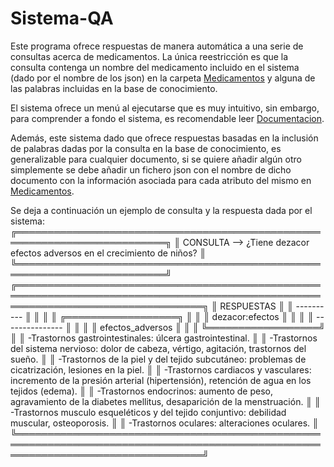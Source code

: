 # Sistema-QA
Este programa ofrece respuestas de manera automática a una serie de consultas acerca de medicamentos. La única reestricción es que la consulta contenga un nombre del medicamento incluido en el sistema (dado por el nombre de los json) en la carpeta [Medicamentos](https://github.com/c-yanguas/Sistema-QA/tree/main/Codigo/Medicamentos) y alguna de las palabras incluidas en la base de conocimiento.

El sistema ofrece un menú al ejecutarse que es muy intuitivo, sin embargo, para comprender a fondo el sistema, es recomendable leer [Documentacion](https://github.com/c-yanguas/Sistema-QA/blob/main/Documentacion.pdf).

Además, este sistema dado que ofrece respuestas basadas en la inclusión de palabras dadas por la consulta en la base de conocimiento, es generalizable para cualquier documento, si se quiere añadir algún otro simplemente se debe añadir un fichero json con el nombre de dicho documento con la información asociada para cada atributo del mismo en [Medicamentos](https://github.com/c-yanguas/Sistema-QA/tree/main/Codigo/Medicamentos).

Se deja a continuación un ejemplo de consulta y la respuesta dada por el sistema:
╔══════════════════════════════════════════════════════════════════════════╗
║ CONSULTA --> ¿Tiene dezacor efectos adversos en el crecimiento de niños? ║
╚══════════════════════════════════════════════════════════════════════════╝
╔══════════════════════════════════════════════════════════════════════════════════════════════════════════════════════════════════╗
║ RESPUESTAS                                                                                                                       ║
║ ----------                                                                                                                       ║
║                                                                                                                                  ║
║ ╔══════════════════╗                                                                                                             ║
║ ║ dezacor:efectos  ║                                                                                                             ║
║ ║ ---------------  ║                                                                                                             ║
║ ║ efectos_adversos ║                                                                                                             ║
║ ╚══════════════════╝                                                                                                             ║
║ -Trastornos gastrointestinales: úlcera gastrointestinal.                                                                         ║
║ -Trastornos del sistema nervioso: dolor de cabeza, vértigo, agitación, trastornos del sueño.                                     ║
║ -Trastornos de la piel y del tejido subcutáneo: problemas de cicatrización, lesiones en la piel.                                 ║
║ -Trastornos cardiacos y vasculares: incremento de la presión arterial (hipertensión), retención de agua en los tejidos (edema).  ║
║ -Trastornos endocrinos: aumento de peso, agravamiento de la diabetes mellitus, desaparición de la menstruación.                  ║
║ -Trastornos musculo esqueléticos y del tejido conjuntivo: debilidad muscular, osteoporosis.                                      ║
║ -Trastornos oculares: alteraciones oculares.                                                                                     ║
╚══════════════════════════════════════════════════════════════════════════════════════════════════════════════════════════════════╝
